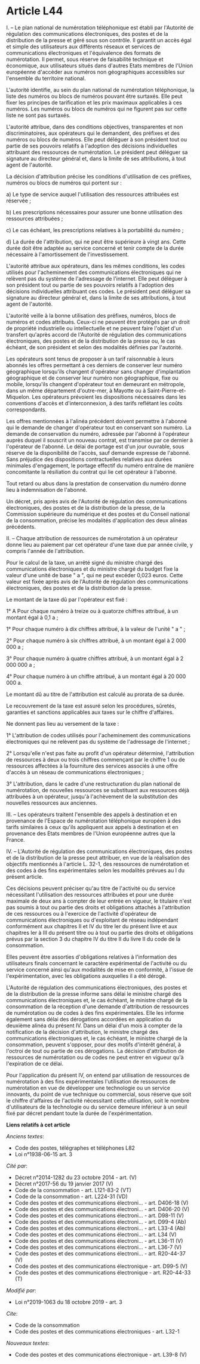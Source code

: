 # Article L44

I. – Le plan national de numérotation téléphonique est établi par l'Autorité de régulation des communications électroniques,
des postes et de la distribution de la presse et géré sous son contrôle. Il garantit un accès égal et simple des utilisateurs
aux différents réseaux et services de communications électroniques et l'équivalence des formats de numérotation. Il permet,
sous réserve de faisabilité technique et économique, aux utilisateurs situés dans d'autres Etats membres de l'Union
européenne d'accéder aux numéros non géographiques accessibles sur l'ensemble du territoire national.

L'autorité identifie, au sein du plan national de numérotation téléphonique, la liste des numéros ou blocs de numéros pouvant
être surtaxés. Elle peut fixer les principes de tarification et les prix maximaux applicables à ces numéros. Les numéros ou
blocs de numéros qui ne figurent pas sur cette liste ne sont pas surtaxés.

L'autorité attribue, dans des conditions objectives, transparentes et non discriminatoires, aux opérateurs qui le demandent,
des préfixes et des numéros ou blocs de numéros. Elle peut déléguer à son président tout ou partie de ses pouvoirs relatifs à
l'adoption des décisions individuelles attribuant des ressources de numérotation. Le président peut déléguer sa signature au
directeur général et, dans la limite de ses attributions, à tout agent de l'autorité.

La décision d'attribution précise les conditions d'utilisation de ces préfixes, numéros ou blocs de numéros qui portent sur :

a) Le type de service auquel l'utilisation des ressources attribuées est réservée ;

b) Les prescriptions nécessaires pour assurer une bonne utilisation des ressources attribuées ;

c) Le cas échéant, les prescriptions relatives à la portabilité du numéro ;

d) La durée de l'attribution, qui ne peut être supérieure à vingt ans. Cette durée doit être adaptée au service concerné et
tenir compte de la durée nécessaire à l'amortissement de l'investissement.

L'autorité attribue aux opérateurs, dans les mêmes conditions, les codes utilisés pour l'acheminement des communications
électroniques qui ne relèvent pas du système de l'adressage de l'internet. Elle peut déléguer à son président tout ou partie
de ses pouvoirs relatifs à l'adoption des décisions individuelles attribuant ces codes. Le président peut déléguer sa
signature au directeur général et, dans la limite de ses attributions, à tout agent de l'autorité.

L'autorité veille à la bonne utilisation des préfixes, numéros, blocs de numéros et codes attribués. Ceux-ci ne peuvent être
protégés par un droit de propriété industrielle ou intellectuelle et ne peuvent faire l'objet d'un transfert qu'après accord
de l'Autorité de régulation des communications électroniques, des postes et de la distribution de la presse ou, le cas
échéant, de son président et selon des modalités définies par l'autorité.

Les opérateurs sont tenus de proposer à un tarif raisonnable à leurs abonnés les offres permettant à ces derniers de
conserver leur numéro géographique lorsqu'ils changent d'opérateur sans changer d'implantation géographique et de conserver
leur numéro non géographique, fixe ou mobile, lorsqu'ils changent d'opérateur tout en demeurant en métropole, dans un même
département d'outre-mer, à Mayotte ou à Saint-Pierre-et-Miquelon. Les opérateurs prévoient les dispositions nécessaires dans
les conventions d'accès et d'interconnexion, à des tarifs reflétant les coûts correspondants.

Les offres mentionnées à l'alinéa précédent doivent permettre à l'abonné qui le demande de changer d'opérateur tout en
conservant son numéro. La demande de conservation du numéro, adressée par l'abonné à l'opérateur auprès duquel il souscrit un
nouveau contrat, est transmise par ce dernier à l'opérateur de l'abonné. Le délai de portage est d'un jour ouvrable, sous
réserve de la disponibilité de l'accès, sauf demande expresse de l'abonné. Sans préjudice des dispositions contractuelles
relatives aux durées minimales d'engagement, le portage effectif du numéro entraîne de manière concomitante la résiliation du
contrat qui lie cet opérateur à l'abonné.

Tout retard ou abus dans la prestation de conservation du numéro donne lieu à indemnisation de l'abonné.

Un décret, pris après avis de l'Autorité de régulation des communications électroniques, des postes et de la distribution de
la presse, de la Commission supérieure du numérique et des postes et du Conseil national de la consommation, précise les
modalités d'application des deux alinéas précédents.

II. – Chaque attribution de ressources de numérotation à un opérateur donne lieu au paiement par cet opérateur d'une taxe due
par année civile, y compris l'année de l'attribution.

Pour le calcul de la taxe, un arrêté signé du ministre chargé des communications électroniques et du ministre chargé du
budget fixe la valeur d'une unité de base " a ", qui ne peut excéder 0,023 euros. Cette valeur est fixée après avis de
l'Autorité de régulation des communications électroniques, des postes et de la distribution de la presse.

Le montant de la taxe dû par l'opérateur est fixé :

1° A Pour chaque numéro à treize ou à quatorze chiffres attribué, à un montant égal à 0,1 a ;

1° Pour chaque numéro à dix chiffres attribué, à la valeur de l'unité " a " ;

2° Pour chaque numéro à six chiffres attribué, à un montant égal à 2 000 000 a ;

3° Pour chaque numéro à quatre chiffres attribué, à un montant égal à 2 000 000 a ;

4° Pour chaque numéro à un chiffre attribué, à un montant égal à 20 000 000 a.

Le montant dû au titre de l'attribution est calculé au prorata de sa durée.

Le recouvrement de la taxe est assuré selon les procédures, sûretés, garanties et sanctions applicables aux taxes sur le
chiffre d'affaires.

Ne donnent pas lieu au versement de la taxe :

1° L'attribution de codes utilisés pour l'acheminement des communications électroniques qui ne relèvent pas du système de
l'adressage de l'internet ;

2° Lorsqu'elle n'est pas faite au profit d'un opérateur déterminé, l'attribution de ressources à deux ou trois chiffres
commençant par le chiffre 1 ou de ressources affectées à la fourniture des services associés à une offre d'accès à un réseau
de communications électroniques ;

3° L'attribution, dans le cadre d'une restructuration du plan national de numérotation, de nouvelles ressources se
substituant aux ressources déjà attribuées à un opérateur, jusqu'à l'achèvement de la substitution des nouvelles ressources
aux anciennes.

III. – Les opérateurs traitent l'ensemble des appels à destination et en provenance de l'Espace de numérotation téléphonique
européen à des tarifs similaires à ceux qu'ils appliquent aux appels à destination et en provenance des Etats membres de
l'Union européenne autres que la France.

IV. – L'Autorité de régulation des communications électroniques, des postes et de la distribution de la presse peut
attribuer, en vue de la réalisation des objectifs mentionnés à l'article L. 32-1, des ressources de numérotation et des codes
à des fins expérimentales selon les modalités prévues au I du présent article.

Ces décisions peuvent préciser qu'au titre de l'activité ou du service nécessitant l'utilisation des ressources attribuées et
pour une durée maximale de deux ans à compter de leur entrée en vigueur, le titulaire n'est pas soumis à tout ou partie des
droits et obligations attachés à l'attribution de ces ressources ou à l'exercice de l'activité d'opérateur de communications
électroniques ou d'exploitant de réseau indépendant conformément aux chapitres II et IV du titre Ier du présent livre et aux
chapitres Ier à III du présent titre ou à tout ou partie des droits et obligations prévus par la section 3 du chapitre IV du
titre II du livre II du code de la consommation.

Elles peuvent être assorties d'obligations relatives à l'information des utilisateurs finals concernant le caractère
expérimental de l'activité ou du service concerné ainsi qu'aux modalités de mise en conformité, à l'issue de
l'expérimentation, avec les obligations auxquelles il a été dérogé.

L'Autorité de régulation des communications électroniques, des postes et de la distribution de la presse informe sans délai
le ministre chargé des communications électroniques et, le cas échéant, le ministre chargé de la consommation de la réception
d'une demande d'attribution de ressources de numérotation ou de codes à des fins expérimentales. Elle les informe également
sans délai des dérogations accordées en application du deuxième alinéa du présent IV. Dans un délai d'un mois à compter de la
notification de la décision d'attribution, le ministre chargé des communications électroniques et, le cas échéant, le
ministre chargé de la consommation, peuvent s'opposer, pour des motifs d'intérêt général, à l'octroi de tout ou partie de ces
dérogations. La décision d'attribution de ressources de numérotation ou de codes ne peut entrer en vigueur qu'à l'expiration
de ce délai.

Pour l'application du présent IV, on entend par utilisation de ressources de numérotation à des fins expérimentales
l'utilisation de ressources de numérotation en vue de développer une technologie ou un service innovants, du point de vue
technique ou commercial, sous réserve que soit le chiffre d'affaires de l'activité nécessitant cette utilisation, soit le
nombre d'utilisateurs de la technologie ou du service demeure inférieur à un seuil fixé par décret pendant toute la durée de
l'expérimentation.

**Liens relatifs à cet article**

_Anciens textes_:

  - Code des postes, télégraphes et téléphones L82
  - Loi n°1938-06-15 art. 3

_Cité par_:

  - Décret n°2014-1282 du 23 octobre 2014 - art. (V)
  - Décret n°2017-56 du 19 janvier 2017 (V)
  - Code de la consommation - art. L121-83-2 (VT)
  - Code de la consommation - art. L224-31 (VD)
  - Code des postes et des communications électroni... - art. D406-18 (V)
  - Code des postes et des communications électroni... - art. D406-20 (V)
  - Code des postes et des communications électroni... - art. D98-11 (V)
  - Code des postes et des communications électroni... - art. D99-4 (Ab)
  - Code des postes et des communications électroni... - art. L33-4 (Ab)
  - Code des postes et des communications électroni... - art. L34 (V)
  - Code des postes et des communications électroni... - art. L36-11 (V)
  - Code des postes et des communications électroni... - art. L36-7 (V)
  - Code des postes et des communications électroni... - art. R20-44-37 (V)
  - Code des postes et des communications électronique - art. D99-5 (V)
  - Code des postes et des communications électronique - art. R20-44-33 (T)

_Modifié par_:

  - Loi n°2019-1063 du 18 octobre 2019 - art. 3

_Cite_:

  - Code de la consommation
  - Code des postes et des communications électroniques - art. L32-1

_Nouveaux textes_:

  - Code des postes et des communications électronique - art. L39-8 (V)
